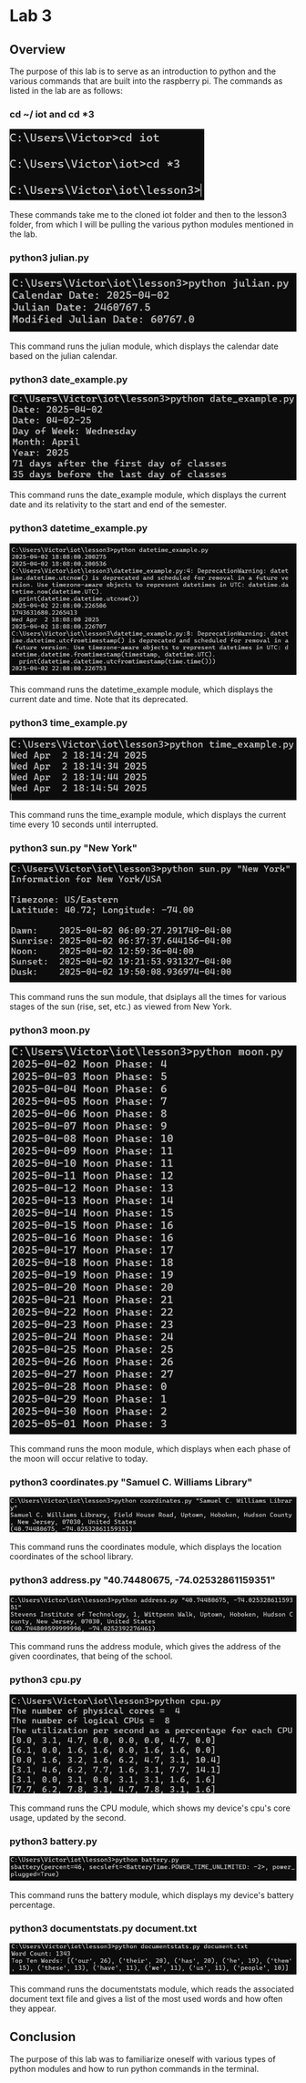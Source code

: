 # Lab 3
## Overview

The purpose of this lab is to serve as an introduction to python and the various commands that are built into the raspberry pi. The commands as listed in the lab are as follows:


### cd ~/ iot and cd *3
![cd](https://github.com/VictorAfonso1208/CPE-322/blob/main/Labs/Lab3/Images/cd%20iot.png)

These commands take me to the cloned iot folder and then to the lesson3 folder, from which I will be pulling the various python modules mentioned in the lab.

### python3 julian.py
![julian](https://github.com/VictorAfonso1208/CPE-322/blob/main/Labs/Lab3/Images/julian.png)

This command runs the julian module, which displays the calendar date based on the julian calendar.

### python3 date_example.py
![date](https://github.com/VictorAfonso1208/CPE-322/blob/main/Labs/Lab3/Images/date.png)

This command runs the date_example module, which displays the current date and its relativity to the start and end of the semester.

### python3 datetime_example.py
![datetime](https://github.com/VictorAfonso1208/CPE-322/blob/main/Labs/Lab3/Images/datetime.png)

This command runs the datetime_example module, which displays the current date and time. Note that its deprecated.

### python3 time_example.py
![time](https://github.com/VictorAfonso1208/CPE-322/blob/main/Labs/Lab3/Images/time.png)

This command runs the time_example module, which displays the current time every 10 seconds until interrupted.

### python3 sun.py "New York"
![sun](https://github.com/VictorAfonso1208/CPE-322/blob/main/Labs/Lab3/Images/sun.png)

This command runs the sun module, that dsiplays all the times for various stages of the sun (rise, set, etc.) as viewed from New York.

### python3 moon.py
![moon](https://github.com/VictorAfonso1208/CPE-322/blob/main/Labs/Lab3/Images/moon.png)

This command runs the moon module, which displays when each phase of the moon will occur relative to today.

### python3 coordinates.py "Samuel C. Williams Library"
![coord](https://github.com/VictorAfonso1208/CPE-322/blob/main/Labs/Lab3/Images/coords.png)

This command runs the coordinates module, which displays the location coordinates of the school library.

### python3 address.py "40.74480675, -74.02532861159351"
![address](https://github.com/VictorAfonso1208/CPE-322/blob/main/Labs/Lab3/Images/address.png)

This command runs the address module, which gives the address of the given coordinates, that being of the school.

### python3 cpu.py
![cpu](https://github.com/VictorAfonso1208/CPE-322/blob/main/Labs/Lab3/Images/cpu.png)

This command runs the CPU module, which shows my device's cpu's core usage, updated by the second.

### python3 battery.py
![battery](https://github.com/VictorAfonso1208/CPE-322/blob/main/Labs/Lab3/Images/battery.png)

This command runs the battery module, which displays my device's battery percentage.

### python3 documentstats.py document.txt
![document](https://github.com/VictorAfonso1208/CPE-322/blob/main/Labs/Lab3/Images/document.png)

This command runs the documentstats module, which reads the associated document text file and gives a list of the most used words and how often they appear.

## Conclusion

The purpose of this lab was to familiarize oneself with various types of python modules and how to run python commands in the terminal.
